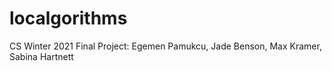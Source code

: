 # localgorithms
CS Winter 2021 Final Project:
Egemen Pamukcu, Jade Benson, Max Kramer, Sabina Hartnett

